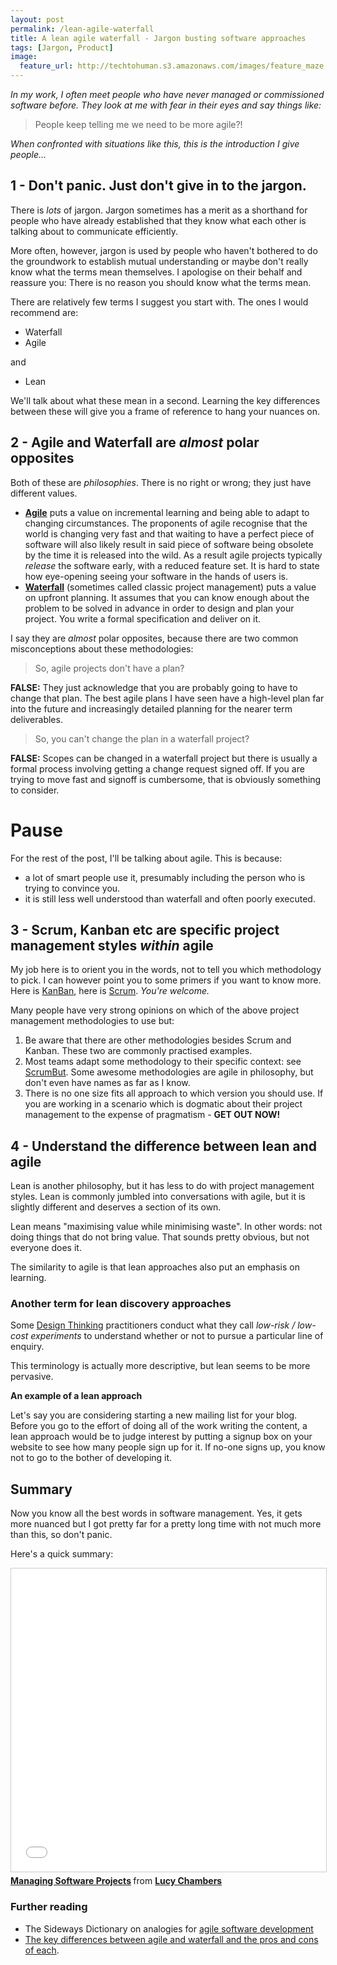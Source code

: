 ```yaml
---
layout: post
permalink: /lean-agile-waterfall
title: A lean agile waterfall - Jargon busting software approaches    
tags: [Jargon, Product]
image: 
  feature_url: http://techtohuman.s3.amazonaws.com/images/feature_maze.jpg
---
```


*In my work, I often meet people who have never managed or commissioned software before. They look at me with fear in their eyes and say things like:*

> People keep telling me we need to be more agile?!

*When confronted with situations like this, this is the introduction I give people...*

## 1 - Don't panic. Just don't give in to the jargon.

There is *lots* of jargon. Jargon sometimes has a merit as a shorthand for people who have already established that they know what each other is talking about to communicate efficiently. 

More often, however, jargon is used by people who haven't bothered to do the groundwork to establish mutual understanding or maybe don't really know what the terms mean themselves. I apologise on their behalf and reassure you: There is no reason you should know what the terms mean.  

There are relatively few terms I suggest you start with. The ones I would recommend are: 

* Waterfall
* Agile

and

* Lean  

We'll talk about what these mean in a second. Learning the key differences between these will give you a frame of reference to hang your nuances on.   

## 2 - Agile and Waterfall are *almost* polar opposites

Both of these are *philosophies*. There is no right or wrong; they just have different values. 

* **[Agile](https://agilemanifesto.org/)** puts a value on incremental learning and being able to adapt to changing circumstances. The proponents of agile recognise that the world is changing very fast and that waiting to have a perfect piece of software will also likely result in said piece of software being obsolete by the time it is released into the wild. As a result agile projects typically *release* the software early, with a reduced feature set. It is hard to state how eye-opening seeing your software in the hands of users is. 
* **[Waterfall](https://en.wikipedia.org/wiki/Waterfall_model)** (sometimes called classic project management) puts a value on upfront planning. It assumes that you can know enough about the problem to be solved in advance in order to design and plan your project. You write a formal specification and deliver on it. 

I say they are *almost* polar opposites, because there are two common misconceptions about these methodologies: 

> So, agile projects don't have a plan? 

**FALSE:** They just acknowledge that you are probably going to have to change that plan. The best agile plans I have seen have a high-level plan far into the future and increasingly detailed planning for the nearer term deliverables. 

> So, you can't change the plan in a waterfall project? 

**FALSE:** Scopes can be changed in a waterfall project but there is usually a formal process involving getting a change request signed off. If you are trying to move fast and signoff is cumbersome, that is obviously something to consider. 

<div class="well">

<h1> Pause </h1>

For the rest of the post, I'll be talking about agile. This is because: 
<ul> 
<li>a lot of smart people use it, presumably including the person who is trying to convince you. </li>
<li>it is still less well understood than waterfall and often poorly executed.</li>
</ul>

</div>

## 3 - Scrum, Kanban etc are specific project management styles *within* agile 

My job here is to orient you in the words, not to tell you which methodology to pick. I can however point you to some primers if you want to know more. Here is [KanBan](https://www.atlassian.com/agile/kanban), here is [Scrum](https://www.atlassian.com/agile/scrum). *You're welcome.*

Many people have very strong opinions on which of the above project management methodologies to use but: 

<ol>
	<li>Be aware that there are other methodologies besides Scrum and Kanban. These two are commonly practised examples. </li> 
	<li>Most teams adapt some methodology to their specific context: see <a href="http://noop.nl/2009/09/scrumbuts-are-the-best-part-of-scrum.html">ScrumBut</a>. Some awesome methodologies are agile in philosophy, but don't even have names as far as I know. </li>
	<li>There is no one size fits all approach to which version you should use. If you are working in a scenario which is dogmatic about their project management to the expense of pragmatism - <strong>GET OUT NOW!</strong></li>
</ol>

## 4 - Understand the difference between lean and agile 

Lean is another philosophy, but it has less to do with project management styles. Lean is commonly jumbled into conversations with agile, but it is slightly different and deserves a section of its own.  

Lean means "maximising value while minimising waste". In other words: not doing things that do not bring value. That sounds pretty obvious, but not everyone does it. 

The similarity to agile is that lean approaches also put an emphasis on learning.  

<h3> Another term for lean discovery approaches</h3>

Some <a href="https://en.wikipedia.org/wiki/Design_thinking">Design Thinking</a> practitioners conduct what they call *low-risk / low-cost experiments* to understand whether or not to pursue a particular line of enquiry. 

This terminology is actually more descriptive, but lean seems to be more pervasive. 

<strong> An example of a lean approach </strong>

Let's say you are considering starting a new mailing list for your blog. Before you go to the effort of doing all of the work writing the content, a lean approach would be to judge interest by putting a signup box on your website to see how many people sign up for it. If no-one signs up, you know not to go to the bother of developing it. 

## Summary 

Now you know all the best words in software management. Yes, it gets more nuanced but I got pretty far for a pretty long time with not much more than this, so don't panic. 

Here's a quick summary: 

<iframe src="//www.slideshare.net/slideshow/embed_code/key/dRyQMs52klLfgZ" width="595" height="485" frameborder="0" marginwidth="0" marginheight="0" scrolling="no" style="border:1px solid #CCC; border-width:1px; margin-bottom:5px; max-width: 100%;" allowfullscreen> </iframe> <div style="margin-bottom:5px"> <strong> <a href="//www.slideshare.net/lucychambers587/2-managing-software-projects-part-ii" title="Managing Software Projects" target="_blank">Managing Software Projects</a> </strong> from <strong><a target="_blank" href="//www.slideshare.net/lucychambers587">Lucy Chambers</a></strong> </div>

### Further reading 

* The Sideways Dictionary on analogies for [agile software development](https://sidewaysdictionary.com/#/term/agile-software-development)
* [The key differences between agile and waterfall and the pros and cons of each](https://www.quora.com/What-are-the-pros-and-cons-of-the-waterfall-and-agile-scrum-project-management-approach).

